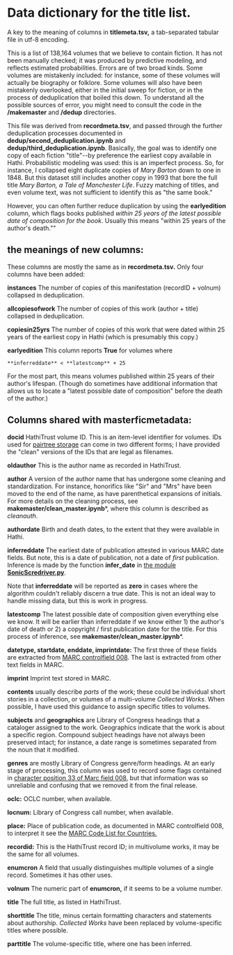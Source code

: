 Data dictionary for the title list.
==================================

A key to the meaning of columns in **titlemeta.tsv,** a tab-separated tabular file in utf-8 encoding.

This is a list of 138,164 volumes that we believe to contain fiction. It has not been manually checked; it was produced by predictive modeling, and reflects estimated probabilities. Errors are of two broad kinds. Some volumes are mistakenly included: for instance, some of these volumes will actually be biography or folklore. Some volumes will also have been mistakenly overlooked, either in the initial sweep for fiction, or in the process of deduplication that boiled this down. To understand all the possible sources of error, you might need to consult the code in the **/makemaster** and **/dedup** directories.

This file was derived from **recordmeta.tsv**, and passed through the further deduplication processes documented in **dedup/second_deduplication.ipynb** and **dedup/third_deduplication.ipynb**. Basically, the goal was to identify one copy of each fiction "title"--by preference the earliest copy available in Hathi. Probabilistic modeling was used: this is an imperfect process. So, for instance, I collapsed eight duplicate copies of *Mary Barton* down to one in 1848. But this dataset still includes another copy in 1993 that bore the full title *Mary Barton, a Tale of Manchester Life*. Fuzzy matching of titles, and even volume text, was not sufficient to identify this as "the same book."

However, you can often further reduce duplication by using the **earlyedition** column, which flags books published *within 25 years of the latest possible date of composition for the book*. Usually this means "within 25 years of the author's death.""

the meanings of new columns:
----------------------------

These columns are mostly the same as in **recordmeta.tsv.** Only four columns have been added:

**instances** The number of copies of this manifestation (recordID + volnum) collapsed in deduplication.

**allcopiesofwork** The number of copies of this work (author + title) collapsed in deduplication.

**copiesin25yrs** The number of copies of this work that were dated within 25 years of the earliest copy in Hathi (which is presumably this copy.)

**earlyedition** This column reports **True** for volumes where

    **inferreddate** < **latestcomp** + 25

For the most part, this means volumes published within 25 years of their author's lifespan. (Though do sometimes have additional information that allows us to locate a "latest possible date of composition" before the death of the author.)

Columns shared with masterficmetadata:
--------------------------------------

**docid** HathiTrust volume ID. This is an item-level identifier for volumes. IDs used for [pairtree storage](https://confluence.ucop.edu/display/Curation/PairTree) can come in two different forms; I have provided the "clean" versions of the IDs that are legal as filenames.

**oldauthor** This is the author name as recorded in HathiTrust.

**author** A version of the author name that has undergone some cleaning and standardization. For instance, honorifics like "Sir" and "Mrs" have been moved to the end of the name, as have parenthetical expansions of initials. For more details on the cleaning process, see **makemaster/clean_master.ipynb***, where this column is described as *cleanauth*.

**authordate** Birth and death dates, to the extent that they were available in Hathi.

**inferreddate** The earliest date of publication attested in various MARC date fields. But note, this is a date of publication, not a date of *first* publication. Inference is made by the function **infer_date** in [the module **SonicScredriver.py**](https://github.com/tedunderwood/library/blob/master/SonicScrewdriver.py).

Note that **inferreddate** will be reported as **zero** in cases where the algorithm couldn't reliably discern a true date. This is not an ideal way to handle missing data, but this is work in progress.

**latestcomp** The latest possible date of composition given everything else we know. It will be earlier than inferreddate if we know either 1) the author's date of death or 2) a copyright / first publication date for the title. For this process of inference, see **makemaster/clean_master.ipynb***.

**datetype, startdate, enddate, imprintdate:** The first three of these fields are extracted from [MARC controlfield 008](http://www.loc.gov/marc/archive/2000/concise/ecbd008s.html). The last is extracted from other text fields in MARC.

**imprint** Imprint text stored in MARC.

**contents** usually describe *parts* of the work; these could be individual short stories in a collection, or volumes of a multi-volume *Collected Works*. When possible, I have used this guidance to assign specific titles to volumes.

**subjects** and **geographics** are Library of Congress headings that a cataloger assigned to the work. Geographics indicate that the work is about a specific region. Compound subject headings have not always been preserved intact; for instance, a date range is sometimes separated from the noun that it modified.

**genres** are mostly Library of Congress genre/form headings. At an early stage of processing, this column was used to record some flags contained in [character position 33 of Marc field 008](https://www.loc.gov/marc/bibliographic/bd008b.html), but that information was so unreliable and confusing that we removed it from the final release.

**oclc:** OCLC number, when available.

**locnum:** Library of Congress call number, when available.

**place:** Place of publication code, as documented in MARC controlfield 008, to interpret it see the [MARC Code List for Countries.](https://www.loc.gov/marc/countries/)

**recordid:** This is the HathiTrust record ID; in multivolume works, it may be the same for all volumes.

**enumcron** A field that usually distinguishes multiple volumes of a single record. Sometimes it has other uses.

**volnum** The numeric part of **enumcron,** if it seems to be a volume number.

**title** The full title, as listed in HathiTrust.

**shorttitle** The title, minus certain formatting characters and statements about authorship. *Collected Works* have been replaced by volume-specific titles where possible.

**parttitle** The volume-specific title, where one has been inferred.
